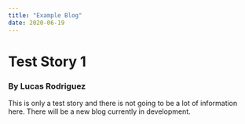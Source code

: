 ```yaml
---
title: "Example Blog"
date: 2020-06-19
---
```

# Test Story 1
### By Lucas Rodriguez

This is only a test story and there is not going to be a lot of information here. There will be a new blog currently in development.
